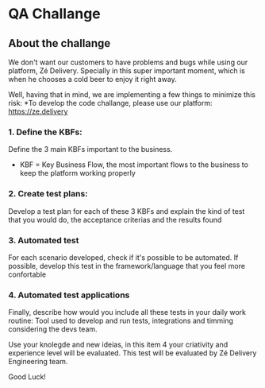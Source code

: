 # QA Challange

## About the challange


We don't want our customers to have problems and bugs while using our platform, Zé Delivery. Specially in this super important moment, which is when he chooses a cold beer to enjoy it right away.

Well, having that in mind, we are implementing a few things to minimize this risk:
*To develop the code challange, please use our platform: https://ze.delivery


### 1. Define the KBFs:

Define the 3 main KBFs important to the business.
* KBF = Key Business Flow, the most important flows to the business to keep the platform working properly


### 2. Create test plans:

Develop a test plan for each of these 3 KBFs and explain the kind of test that you would do, the acceptance criterias and the results found

### 3. Automated test

For each scenario developed, check if it's possible to be automated.
If possible, develop this test in the framework/language that you feel more confortable


### 4. Automated test applications

Finally, describe how would you include all these tests in your daily work routine: Tool used to develop and run tests, integrations and timming considering the devs team.

Use your knolegde and new ideias, in this item 4 your criativity and experience level will be evaluated.
This test will be evaluated by Zé Delivery Engineering team.

Good Luck!

